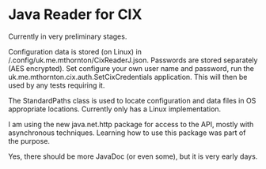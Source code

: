 # Java Reader for CIX

Currently in very preliminary stages.

Configuration data is stored (on Linux) in <home>/.config/uk.me.mthornton/CixReaderJ.json. Passwords are stored separately (AES encrypted).
Set configure your own user name and password, run the uk.me.mthornton.cix.auth.SetCixCredentials application. This will then be
used by any tests requiring it.

The StandardPaths class is used to locate configuration and data files in OS appropriate locations.
Currently only has a Linux implementation.

I am using the new java.net.http package for access to the API, mostly with asynchronous techniques.
Learning how to use this package was part of the purpose.

Yes, there should be more JavaDoc (or even some), but it is very early days.

